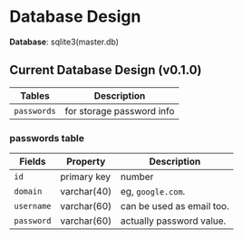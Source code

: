 # Database Design

**Database**: sqlite3(master.db)

## Current Database Design (v0.1.0)

| Tables      | Description               |
| ----------- | ------------------------- |
| `passwords` | for storage password info |

### passwords table

| Fields     | Property    | Description               |
| ---------- | ----------- | ------------------------- |
| `id`       | primary key | number                    |
| `domain`   | varchar(40) | eg, `google.com`.         |
| `username` | varchar(60) | can be used as email too. |
| `password` | varchar(60) | actually password value.  |
